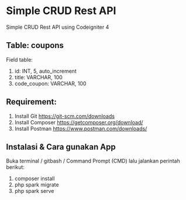 # Simple CRUD Rest API
Simple CRUD Rest API using Codeigniter 4

## Table: coupons
Field table:
1. id: INT, 5, auto_increment
2. title: VARCHAR, 100
3. code_coupon: VARCHAR, 100

## Requirement:
1. Install Git https://git-scm.com/downloads
2. Install Composer https://getcomposer.org/download/
3. Install Postman https://www.postman.com/downloads/

## Instalasi & Cara gunakan App
Buka terminal / gitbash / Command Prompt (CMD) lalu jalankan perintah berikut:
1. composer install
2. php spark migrate
3. php spark serve
